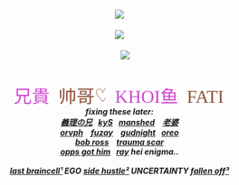 <h5 align="center">
<a href="https://rentry.co/sit"><img src="https://github.com/user-attachments/assets/a8fb3f70-65c3-4a0c-ab8b-558d3bb8e737" width="350" height="auto"></img></a><br><br>
<img src="https://komarev.com/ghpvc/?username=tojifg&color=ce49ce&plastic&label=⠀BEAUTY+COUNT⠀:&base=1000000000"></img>
<br><br>
⠀⠀<img src="https://github.com/user-attachments/assets/8428a8d8-6349-4db9-a650-f9bd2ac6997b"width="240" height="auto"></img>
<br>
<img src="https://github.com/user-attachments/assets/d6f72e64-323f-4430-8686-5e5285f7f4ca" width="220" height= "5"><br><br>
  
  <a href="https://github.com/bathroombreak/"><img src="https://github.com/tojifg/tojifg/blob/af1c1b20de8d38d15779c3d284c23d2862b9c0b3/harvey.svg"></img></a> ⠀ <a href="https://github.com/9ANTZ/"><img src="https://github.com/tojifg/tojifg/blob/aa59084778b75078605485d87182855214a0b739/hc.svg"></img></a> ⠀ <a href="https://github.com/10shadows/"><img src="https://github.com/tojifg/tojifg/blob/af1c1b20de8d38d15779c3d284c23d2862b9c0b3/khoi.svg"></img></a> ⠀ <a href="https://github.com/eatsleepedge/"><img src="https://github.com/tojifg/tojifg/blob/4e3a5bbf5c93fc2ff7bf81e09a5b348a7cf0fd01/cati.svg"></img></a>
<br>
  fixing these later: 
  <br> <a href="https://github.com/basementjazz/">義理の兄</a>⠀<a href="https://github.com/blackbetta/">kyS</a>⠀<a href="https://github.com/vampaku/">manshed</a> ⠀<a href="https://github.com/deepaffection/">老婆</a>
  <br><a href="https://github.com/Ovrpheus/">orvph</a> ⠀<a href="https://github.com/fuziyamas/">fuzay</a> ⠀<a href="https://github.com/njqh/">gudnight</a>⠀<a href="https://github.com/P5royal/">oreo</a>
  <br><a href="https://github.com/dandysworld/">bob ross</a> ⠀<a href="https://github.com/LoveCrime/">trauma scar</a> 
  <br><a href="https://github.com/Ivanvtill/">opps got him</a>⠀<a href="https://github.com/9THNINJA/">ray</a> hei enigma..
  <br><br><a href="https://github.com/junkshot/">last braincell¹</a> EGO <a href="https://github.com/momoayase/">side hustle²</a> UNCERTAINTY <a href="https://github.com/moonchef/">fallen off³</a>
</h5>
